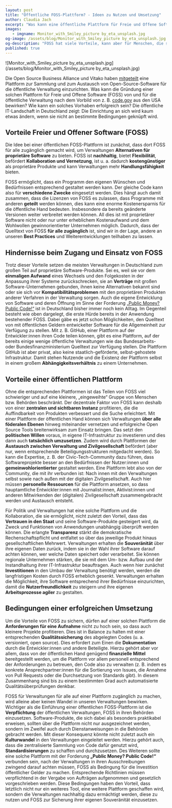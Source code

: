 ```yaml
---
layout: post
title: "Öffentliche FOSS-Plattform? - Ideen zu Nutzen und Umsetzung"
author: Claudia Jach
excerpt: "Was kann eine öffentliche Plattform für Freie und Offene Software bewirken? Unter welchen Bedingungen kann eine solche Plattform die Datensouveränität von Verwaltungen stärken? Ein paar Ideen zu Nutzen und Umsetzung." 
images:
   - imgname: Monitor_with_Smiley_picture by_eta_unsplash.jpg
og-image: /assets/blog/Monitor_with_Smiley_picture by_eta_unsplash.jpg
og-description: "FOSS hat viele Vorteile, kann aber für Menschen, die sich nicht täglich damit beschäftigen, schwer aufzufinden und zu beurteilen sein. Kann eine Plattform dabei helfen?"
published: true
---
```

![Monitor_with_Smiley_picture by_eta_unsplash.jpg](/assets/blog/Monitor_with_Smiley_picture by_eta_unsplash.jpg)

Die Open Source Business Alliance und Vitako haben [mitgeteilt](https://osb-alliance.de/featured/osb-alliance-und-vitako-planen-portal-zur-sammlung-von-open-source-fuer-die-oeffentliche-verwaltung) eine Plattform zur Sammlung und zum Austausch von Open-Source-Software für die öffentliche Verwaltung einzurichten. Was kann die Gründung einer solchen Plattform für Freie und Offene Software (FOSS) von und für die öffentliche Verwaltung nach dem Vorbild von z. B. [code.gov](https://code.gov/) aus den USA bewirken? Wie kann ein solches Vorhaben erfolgreich sein? Die öffentliche IT-Landschaft in Deutschland zeigt: Die Einrichtung an sich wird kaum etwas ändern, wenn sie nicht an bestimmte Bedingungen geknüpft wird.

## Vorteile Freier und Offener Software (FOSS)

Die Idee bei einer öffentlichen FOSS-Plattform ist zunächst, dass dort FOSS für alle zugänglich gemacht wird, um Verwaltungen **Alternativen für proprietäre Software** zu bieten. FOSS ist **nachhaltig**, bietet **Flexibilität**, befördert **Kollaboration und Vernetzung**, ist u. a. dadurch **kostengünstiger** als proprietäre Produkte und kann Verwaltungen mehr **Handlungsfähigkeit** bieten.

FOSS ermöglicht, dass ein Programm den eigenen Wünschen und Bedürfnissen entsprechend gestaltet werden kann. Der gleiche Code kann also für **verschiedene Zwecke** eingesetzt werden. Dies hängt auch damit zusammen, dass die Lizenzen von FOSS es zulassen, dass Programme mit anderen **geteilt** werden können, dies kann eine enorme Kostenersparnis für die öffentliche Hand bedeuten. Insbesondere da bereits geänderte Versionen weiter verbreitet werden können. All dies ist mit proprietärer Software nicht oder nur unter erheblichem Kostenaufwand und dem Wohlwollen gewinnorientierter Unternehmen möglich. Dadurch, dass der Quelltext von FOSS **für alle zugänglich** ist, sind wir in der Lage, andere an unseren **Best Practices** und Weiterentwicklungen teilhaben zu lassen.

## Hindernisse beim Zugang und Einsatz von FOSS

Trotz dieser Vorteile setzen die meisten Verwaltungen in Deutschland zum großen Teil auf proprietäre Software-Produkte. Sei es, weil sie vor dem **einmaligen Aufwand** eines Wechsels und den Folgekosten in der Anpassung ihrer Systeme zurückschrecken, sie an **Verträge** mit großen Software-Unternehmen gebunden, ihnen keine Alternativen bekannt sind oder sie sich vor **Kompatibilitätsproblemen** mit den proprietären Produkten anderer Verfahren in der Verwaltung sorgen. Auch die eigene Entwicklung von Software und deren Öffnung im Sinne der Forderung [„Public Money? Public Code!“](https://publiccode.eu/) ist in Deutschland bisher immer noch kein Alltag. Im Gegenteil besteht wie oben dargelegt, die erste Hürde bereits in der Anwendung bestehender FOSS. Dabei gäbe es jetzt schon Möglichkeiten, den Quelltext von mit öffentlichen Geldern entwickelter Software für die Allgemeinheit zur Verfügung zu stellen. Mit z. B. GitHub, einer Plattform auf der Entwickler:innen ihren Code teilen können, gibt es eine Plattform, auf der bereits einige wenige öffentliche Verwaltungen wie das Bundesarbeits- oder Bundesfinanzministerium Quelltext zur Verfügung stellen. Die Plattform GitHub ist aber privat, also keine staatlich-geförderte, selbst-gehostete Infrastruktur. Damit stehen Nutzende und die Existenz der Plattform selbst in einem großem **Abhängigkeitsverhältnis** zu einem Unternehmen.

## Vorteile einer öffentlichen Plattform

Ohne die entsprechenden Plattformen ist das Teilen von FOSS viel schwieriger und auf eine kleinere, „eingeweihte“ Gruppe von Menschen bzw. Behörden beschränkt. Der dezentrale Faktor von FOSS kann deshalb von einer **zentralen und sichtbaren Instanz** profitieren, die die Auffindbarkeit von Produkten verbessert und die Suche erleichtert. Mit einer Plattform der öffentlichen Hand können sich Verwaltungen **über alle föderalen Ebenen** hinweg miteinander vernetzen und erfolgreiche Open Source Tools breitenwirksam zum Einsatz bringen. Das setzt den **politischen Willen** voraus, in eigene IT-Infrastruktur zu investieren und dies dann auch **tatsächlich umzusetzen**. Zudem wird durch Plattformen der **Austausch zwischen Verwaltung und Zivilgesellschaft** befördert (aber nur, wenn entsprechende Beteiligungsstrukturen mitgedacht werden). So kann die Expertise, z. B. der Civic-Tech-Community dazu führen, dass Softwareprojekte besser an den Bedürfnissen der Nutzer:innen und **gemeinwohlorientierter** gestaltet werden. Eine Plattform lebt also von der Community, die mit ihr verbunden ist: Nach innen mit den Verwaltungen selbst sowie nach außen mit der digitalen Zivilgesellschaft. Auch hier müssen **personelle Ressourcen** für die Plattform ansetzen, so dass hauptamtliche Entwickler:innen mit Journalist:innen, Aktivist:innen und anderen Mitwirkenden der (digitalen) Zivilgesellschaft zusammengebracht werden und Austausch entsteht.

Für Politik und Verwaltungen hat eine solche Plattform und die Kollaboration, die sie ermöglicht, nicht zuletzt den Vorteil, dass das **Vertrauen in den Staat** und seine Software-Produkte gesteigert wird, da Zweck und Funktionen von Anwendungen unabhängig überprüft werden können. Die erlangte **Transparenz** stärkt die demokratische Rechenschaftspflicht und entfaltet so über das jeweilige Produkt hinaus gesellschaftlichen Mehrwert. Verwaltungen erhalten die **Souveränität** über ihre eigenen Daten zurück, indem sie in der Wahl ihrer Software darauf achten können, wer welche Daten speichert oder verarbeitet. Sie können regionale Unternehmen stärken, die sie mit dem Um- bzw. Aufbau und der Instandhaltung ihrer IT-Infrastruktur beauftragen. Auch wenn hier zunächst **Investitionen** in den Umbau der Verwaltung benötigt werden, werden die langfristigen Kosten durch FOSS erheblich gesenkt. Verwaltungen erhalten die Möglichkeit, ihre Software entsprechend ihrer Bedürfnisse einzurichten, damit die **Nutzerfreundlichkeit** zu steigern und ihre eigenen **Arbeitsprozesse agiler** zu gestalten.

## Bedingungen einer erfolgreichen Umsetzung

Um die Vorteile von FOSS zu sichern, dürfen auf einer solchen Plattform die **Anforderungen für eine Aufnahme** nicht zu hoch sein, so dass auch kleinere Projekte profitieren. Dies ist in Balance zu halten mit einer entsprechenden **Qualitätssicherung** des abgelegten Codes (u. a. versioniert, open source). Dies erfordert zum Einen die **Dokumentation** durch die Entwickler:innen und andere Beteiligte. Hierzu gehört aber vor allem, dass von der öffentlichen Hand genügend **finanzielle Mittel** bereitgestellt werden, um die Plattform vor allem personell entsprechend der Anforderungen zu betreuen, den Code also zu verwalten (z. B. indem es konkrete Ansprechpartner:innen für die Sortierung von Issues, die Annahme von Pull Requests oder die Durchsetzung von Standards gibt). In diesem Zusammenhang sind bis zu einem bestimmten Grad auch automatisierte Qualitätsüberprüfungen denkbar.

FOSS für Verwaltungen für alle auf einer Plattform zugänglich zu machen, wird alleine aber keinen Wandel in unseren Verwaltungen bewirken. Wichtiger als die Einführung einer öffentlichen FOSS-Plattform ist die **Verpflichtung** der öffentlichen Verwaltungen, FOSS in ihren Behörden einzusetzen. Software-Produkte, die sich dabei als besonders praktikabel erweisen, sollten über die Plattform nicht nur ausgezeichnet werden, sondern im Zweifel auch durch Dienstanweisungen in die Behörden gebracht werden. Mit dieser Konsequenz könnte nicht zuletzt auch ein **Kulturwandel** in den Verwaltungen eingeleitet werden. Hierzu gehört auch, dass die zentralisierte Sammlung von Code dafür genutzt wird, **Standardisierungen** zu schaffen und durchzusetzen. Des Weiteren sollte eine solche Plattform mit der Forderung **„Public Money? Public Code!“** verbunden sein, nach der Verwaltungen in ihren Ausschreibungen zwingend darauf achten müssen, FOSS als Bedingung für die Investition öffentlicher Gelder zu machen. Entsprechende Richtlinien müssen verpflichtend in der Vergabe von Aufträgen aufgenommen und gesetzlich vorgeschrieben werden. Diese Bedingungen haben den Vorteil, dass letztlich nicht nur ein weiteres Tool, eine weitere Plattform geschaffen wird, sondern die Verwaltungen nachhaltig dazu ermächtigt werden, diese zu nutzen und FOSS zur Sicherung ihrer eigenen Souveränität einzusetzen.
